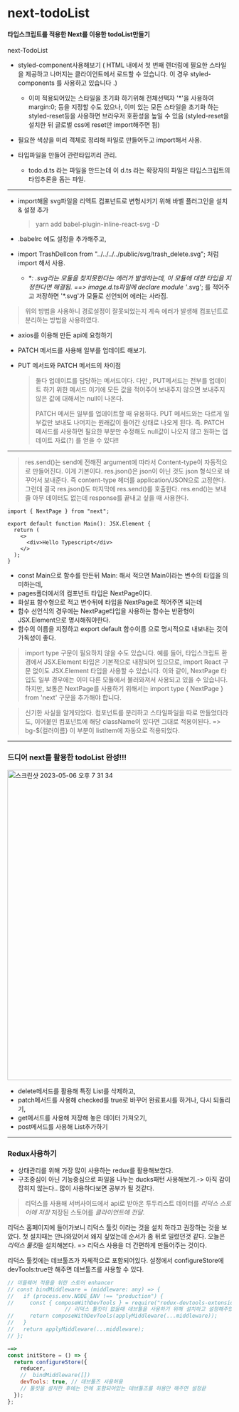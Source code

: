 # next-todoList

#### 타입스크립트를 적용한 Next를 이용한 todoList만들기

next-TodoList

- styled-component사용해보기
  ( HTML 내에서 첫 번째 렌더링에 필요한 스타일을 제공하고 나머지는 클라이언트에서 로드할 수 있습니다. 이 경우 styled-components 를 사용하고 있습니다 .)

  - 이미 적용되어있는 스타일을 초기화 하기위해 전체선택자 '\*'을 사용하여 margin:0; 등을 지정할 수도 있으나, 이미 있는 모든 스타일을 초기화 하는 styled-reset등을 사용하면 브라우저 호환성을 높일 수 있음 (styled-reset을 설치한 뒤 글로벌 css에 reset만 import해주면 됨)

- 필요한 색상을 미리 객체로 정리해 파일로 만들어두고 import해서 사용.
- 타입파일을 만들어 관련타입끼리 관리.

  - todo.d.ts 라는 파일을 만드는데 이 d.ts 라는 확장자의 파일은 타입스크립트의 타입추론을 돕는 파일.

---

- import해올 svg파일을 리엑트 컴포넌트로 변형시키기 위해 바벨 플러그인을 설치 & 설정 추가

  > yarn add babel-plugin-inline-react-svg -D

- .babelrc 에도 설정을 추가해주고,
- import TrashDelIcon from "../../../../public/svg/trash_delete.svg"; 처럼 import 해서 사용.

  - \*_: .svg라는 모듈을 찾지못한다는 에러가 발생하는데, 이 모듈에 대한 타입을 지정한다면 해결됨.
    ==> image.d.ts파일에 declare module '_.svg';
    를 적어주고 저장하면 '\*.svg'가 모듈로 선언되어 에러는 사라짐.

> 위의 방법을 사용하니 경로설정이 잘못되었는지 계속 에러가 발생해 컴포넌트로 분리하는 방법을 사용하였다.

- axios를 이용해 만든 api에 요청하기

- PATCH 메서드를 사용해 일부를 업데이트 해보기.
- PUT 메서드와 PATCH 메서드의 차이점
  > 둘다 업데이트를 담당하는 메서드이다.
  > 다만 , PUT메서드는 전부를 업데이트 하기 위한 메서드 이기에 모든 값을 적어주어 보내주지 않으면 보내주지 않은 값에 대해서는 null이 나온다.
  >
  > PATCH 메서든 일부를 업데이트할 때 유용하다.
  > PUT 메서드와는 다르게 일부값만 보내도 나머지는 원래값이 들어간 상태로 나오게 된다.
  > 즉. PATCH 메서드를 사용하면 필요한 부분만 수정해도 null값이 나오지 않고 원하는 업데이트 자료(?) 를 얻을 수 있다!!

---

> res.send()는 send에 전해진 argument에 따라서 Content-type이 자동적으로 만들어진다. 이게 기본이다.
> res.json()은 json이 아닌 것도 json 형식으로 바꾸어서 보내준다. 즉 content-type 헤더를 application/JSON으로 고정한다. 그런데 결국 res.json()도 마지막에 res.send()를 호출한다.
> res.end()는 보내줄 아무 데이터도 없는데 response를 끝내고 싶을 때 사용한다.

```react
import { NextPage } from "next";

export default function Main(): JSX.Element {
  return (
    <>
      <div>Hello Typescript</div>
    </>
  );
}
```

- const Main으로 함수를 만든뒤 Main: 해서 적으면 Main이라는 변수의 타입을 의미하는데,
- pages폴더에서의 컴포넌트 타입은 NextPage이다.
- 화살표 함수형으로 적고 변수뒤에 타입을 NextPage로 적어주면 되는데
- 함수 선언식의 경우에는 NextPage타입을 사용하는 함수는 반환형이 JSX.Element으로 명시해줘야한다.
- 함수의 이름을 지정하고 export default 함수이름 으로 명시적으로 내보내는 것이 가독성이 좋다.

> import type 구문이 필요하지 않을 수도 있습니다. 예를 들어, 타입스크립트 환경에서 JSX.Element 타입은 기본적으로 내장되어 있으므로, import React 구문 없이도 JSX.Element 타입을 사용할 수 있습니다. 이와 같이, NextPage 타입도 일부 경우에는 이미 다른 모듈에서 불러와져서 사용되고 있을 수 있습니다. 하지만, 보통은 NextPage를 사용하기 위해서는 import type { NextPage } from 'next' 구문을 추가해야 합니다.

> 신기한 사실을 알게되었다. 컴포넌트를 분리하고 스타일파일을 따로 만들었더라도, 이어붙인 컴포넌트에 해당 className이 있다면 그대로 적용이된다. => bg-${컬러이름} 이 부분이 listItem에 자동으로 적용되었다.

---

### 드디어 next를 활용한 todoList 완성!!!

<img width="696" alt="스크린샷 2023-05-06 오후 7 31 34" src="https://user-images.githubusercontent.com/114386587/236619142-7291fc58-7a3a-49e8-a95f-b0dfe0b0ebf3.png">

- delete메서드를 활용해 특정 List를 삭제하고,
- patch메서드를 사용해 checked를 true로 바꾸어 완료표시를 하거나, 다시 되돌리기,
- get메서드를 사용해 저장해 놓은 데이터 가져오기,
- post메서드를 사용해 List추가하기

---

### Redux사용하기

- 상태관리를 위해 가장 많이 사용하는 redux를 활용해보았다.
- 구조중심이 아닌 기능중심으로 파일을 나누는 ducks패턴 사용해보기.-> 아직 감이 잡히지 않는다.. 많이 사용하다보면 공부가 될 것같다.

> 리덕스를 사용해 서버사이드에서 api로 받아온 투두리스트 데이터를 _리덕스 스토어에 저장_
> 저장된 스토어를 _클라이언트에 전달_.

리덕스 홈페이지에 들어가보니 리덕스 툴킷 이라는 것을 설치 하라고 권장하는 것을 보았다.
첫 설치때는 안나와있어서 왜지 싶었는데 순서가 좀 뒤로 밀렸던것 같다.
오늘은 *리덕스 툴킷*을 설치해본다. => 리덕스 사용을 더 간편하게 만들어주는 것이다.

리덕스 툴킷에는 데브툴즈가 자체적으로 포함되어있다.
설정에서 configureStore에 devTools:true만 해주면 데브툴즈를 사용할 수 있다.

>

```js
// 미들웨어 적용을 위한 스토어 enhancer
// const bindMiddleware = (middleware: any) => {
//   if (process.env.NODE_ENV !== "production") {
//     const { composeWithDevTools } = require("redux-devtools-extension");
                  // 리덕스 툴킷이 없을때 데브툴을 사용하기 위해 설치하고 설정해주었던 부분
//     return composeWithDevTools(applyMiddleware(...middleware));
//   }
//   return applyMiddleware(...middleware);
// };

==>
const initStore = () => {
  return configureStore({
    reducer,
    //  bindMiddleware([])
    devTools: true, // 데브툴즈 사용허용
    // 툴킷을 설치한 후에는 안에 포함되어있는 데브툴즈를 허용만 해주면 설정끝
  });
};
```
